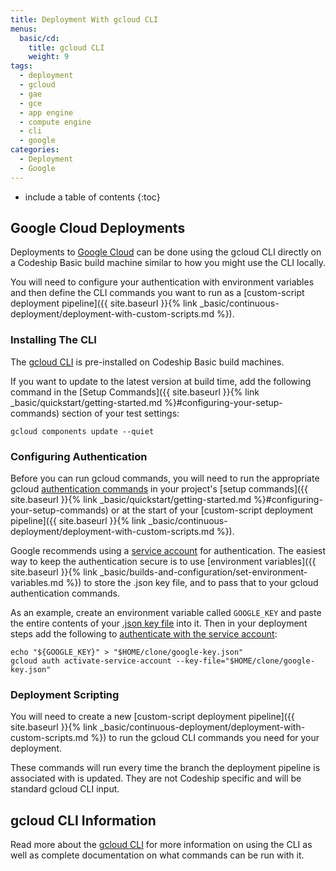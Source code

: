 ```yaml
---
title: Deployment With gcloud CLI
menus:
  basic/cd:
    title: gcloud CLI
    weight: 9
tags:
  - deployment
  - gcloud
  - gae
  - gce
  - app engine
  - compute engine
  - cli
  - google
categories:
  - Deployment
  - Google  
---
```


* include a table of contents
{:toc}

## Google Cloud Deployments

Deployments to [Google Cloud](https://cloud.google.com) can be done using the gcloud CLI directly on a Codeship Basic build machine similar to how you might use the CLI locally.

You will need to configure your authentication with environment variables and then define the CLI commands you want to run as a [custom-script deployment pipeline]({{ site.baseurl }}{% link _basic/continuous-deployment/deployment-with-custom-scripts.md %}).

### Installing The CLI

The [gcloud CLI](https://cloud.google.com/sdk/gcloud) is pre-installed on Codeship Basic build machines.

If you want to update to the latest version at build time, add the following command in the [Setup Commands]({{ site.baseurl }}{% link _basic/quickstart/getting-started.md %}#configuring-your-setup-commands) section of your test settings:

```shell
gcloud components update --quiet
```

### Configuring Authentication

Before you can run gcloud commands, you will need to run the appropriate gcloud [authentication commands](https://cloud.google.com/sdk/gcloud/reference/auth) in your project's [setup commands]({{ site.baseurl }}{% link _basic/quickstart/getting-started.md %}#configuring-your-setup-commands) or at the start of your [custom-script deployment pipeline]({{ site.baseurl }}{% link _basic/continuous-deployment/deployment-with-custom-scripts.md %}).

Google recommends using a [service account](https://cloud.google.com/storage/docs/authentication#service_accounts) for authentication. The easiest way to keep the authentication secure is to use [environment variables]({{ site.baseurl }}{% link _basic/builds-and-configuration/set-environment-variables.md %}) to store the .json key file, and to pass that to your gcloud authentication commands.

As an example, create an environment variable called `GOOGLE_KEY` and paste the entire contents of your [.json key file](https://cloud.google.com/storage/docs/authentication#service_accounts) into it. Then in your deployment steps add the following to [authenticate with the service account](https://cloud.google.com/sdk/gcloud/reference/auth/activate-service-account):

```shell
echo "${GOOGLE_KEY}" > "$HOME/clone/google-key.json"
gcloud auth activate-service-account --key-file="$HOME/clone/google-key.json"
```

### Deployment Scripting

You will need to create a new [custom-script deployment pipeline]({{ site.baseurl }}{% link _basic/continuous-deployment/deployment-with-custom-scripts.md %}) to run the gcloud CLI commands you need for your deployment.

These commands will run every time the branch the deployment pipeline is associated with is updated. They are not Codeship specific and will be standard gcloud CLI input.

## gcloud CLI Information

Read more about the [gcloud CLI](https://cloud.google.com/sdk/gcloud) for more information on using the CLI as well as complete documentation on what commands can be run with it.
